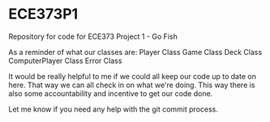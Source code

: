 ECE373P1
========

Repository for code for ECE373 Project 1 - Go Fish

As a reminder of what our classes are:
Player Class
Game Class
Deck Class
ComputerPlayer Class
Error Class

It would be really helpful to me if we could all keep our code up to date on here.
That way we can all check in on what we're doing.
This way there is also some accountability and incentive to get our code done. 

Let me know if you need any help with the git commit process. 
